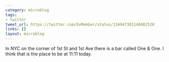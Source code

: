 ```yaml
---
category: microblog
tags:
- twitter
tweet_url: https://twitter.com/ExMember/status/134947301146902528
links: []
layout: microblog
---
```

In NYC on the corner of 1st St and 1st Ave there is a bar called One & One. I think that is the place to be at 11:11 today.

